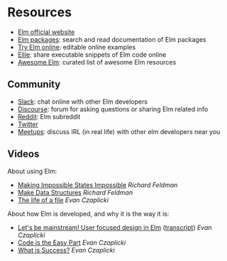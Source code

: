 # Resources

- [Elm official website](https://elm-lang.org/)
- [Elm packages](https://package.elm-lang.org/):
  search and read documentation of Elm packages
- [Try Elm online](https://elm-lang.org/examples):
  editable online examples
- [Ellie](https://ellie-app.com):
  share executable snippets of Elm code online
- [Awesome Elm](https://github.com/sporto/awesome-elm):
  curated list of awesome Elm resources

## Community

- [Slack](https://elmlang.herokuapp.com/):
  chat online with other Elm developers
- [Discourse](https://discourse.elm-lang.org/):
  forum for asking questions or sharing Elm related info
- [Reddit](http://www.reddit.com/r/elm):
  Elm subreddit
- [Twitter](https://twitter.com/elmlang)
- [Meetups](https://www.meetup.com/topics/elm-programming/all/):
  discuss IRL (in real life) with other elm developers near you

## Videos

About using Elm:

- [Making Impossible States Impossible](https://youtu.be/IcgmSRJHu_8) *Richard Feldman*
- [Make Data Structures](https://youtu.be/x1FU3e0sT1I) *Richard Feldman*
- [The life of a file](https://youtu.be/XpDsk374LDE) *Evan Czaplicki*

About how Elm is developed, and why it is the way it is:

- [Let's be mainstream! User focused design in Elm](https://youtu.be/oYk8CKH7OhE) ([transcript](http://www.elmbark.com/2016/03/16/mainstream-elm-user-focused-design)) *Evan Czaplicki*
- [Code is the Easy Part](https://youtu.be/DSjbTC-hvqQ) *Evan Czaplicki*
- [What is Success?](https://youtu.be/uGlzRt-FYto) *Evan Czaplicki*
